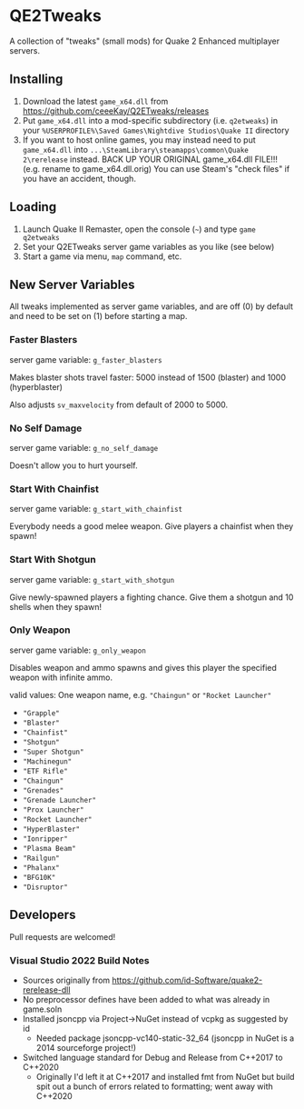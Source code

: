 # QE2Tweaks

A collection of "tweaks" (small mods) for Quake 2 Enhanced multiplayer servers.

## Installing

1. Download the latest `game_x64.dll` from https://github.com/ceeeKay/Q2ETweaks/releases
2. Put `game_x64.dll` into a mod-specific subdirectory (i.e. `q2etweaks`) in your
   `%USERPROFILE%\Saved Games\Nightdive Studios\Quake II` directory
3. If you want to host online games, you may instead need to put `game_x64.dll` into
   `...\SteamLibrary\steamapps\common\Quake 2\rerelease` instead.
   BACK UP YOUR ORIGINAL game_x64.dll FILE!!! (e.g. rename to game_x64.dll.orig)
   You can use Steam's "check files" if you have an accident, though.

## Loading

1. Launch Quake II Remaster, open the console (`~`) and type `game q2etweaks`
2. Set your Q2ETweaks server game variables as you like (see below)
3. Start a game via menu, `map` command, etc.

## New Server Variables

All tweaks implemented as server game variables, and are off (0) by default and
need to be set on (1) before starting a map.

### Faster Blasters

server game variable: `g_faster_blasters`

Makes blaster shots travel faster: 5000 instead of 1500 (blaster) and 1000 (hyperblaster)

Also adjusts `sv_maxvelocity` from default of 2000 to 5000.

### No Self Damage

server game variable: `g_no_self_damage`

Doesn't allow you to hurt yourself.

### Start With Chainfist

server game variable: `g_start_with_chainfist`

Everybody needs a good melee weapon. Give players a chainfist when they spawn!

### Start With Shotgun

server game variable: `g_start_with_shotgun`

Give newly-spawned players a fighting chance. Give them a shotgun and 10 shells when they spawn!

### Only Weapon

server game variable: `g_only_weapon`

Disables weapon and ammo spawns and gives this player the specified weapon with infinite ammo.

valid values: One weapon name, e.g. `"Chaingun"` or `"Rocket Launcher"`
- `"Grapple"`
- `"Blaster"`
- `"Chainfist"`
- `"Shotgun"`
- `"Super Shotgun"`
- `"Machinegun"`
- `"ETF Rifle"`
- `"Chaingun"`
- `"Grenades"`
- `"Grenade Launcher"`
- `"Prox Launcher"`
- `"Rocket Launcher"`
- `"HyperBlaster"`
- `"Ionripper"`
- `"Plasma Beam"`
- `"Railgun"`
- `"Phalanx"`
- `"BFG10K"`
- `"Disruptor"`

## Developers

Pull requests are welcomed!

### Visual Studio 2022 Build Notes

- Sources originally from https://github.com/id-Software/quake2-rerelease-dll
- No preprocessor defines have been added to what was already in game.soln
- Installed jsoncpp via Project->NuGet instead of vcpkg as suggested by id
    - Needed package jsoncpp-vc140-static-32_64
      (jsoncpp in NuGet is a 2014 sourceforge project!)
- Switched language standard for Debug and Release from C++2017 to C++2020
    - Originally I'd left it at C++2017 and installed fmt from NuGet but build
      spit out a bunch of errors related to formatting; went away with C++2020
